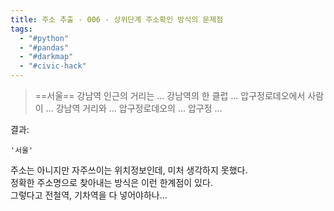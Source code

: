 ```yaml
---
title: 주소 추출 - 006 - 상위단계 주소확인 방식의 문제점
tags:
  - "#python"
  - "#pandas"
  - "#darkmap"
  - "#civic-hack"
---
```


> ==서울== 강남역 인근의 거리는 ...
> 강남역의 한 클럽 ...
> 압구정로데오에서 사람이 ...
> 강남역 거리와 ...
> 압구정로데오의 ...
> 압구정 ... 

결과:
```
'서울'
```

주소는 아니지만 자주쓰이는 위치정보인데, 미처 생각하지 못했다.  
정확한 주소명으로 찾아내는 방식은 이런 한계점이 있다.  
그렇다고 전철역, 기차역을 다 넣어야하나...  